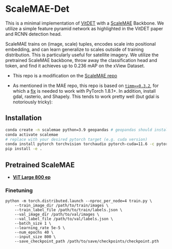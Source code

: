 # ScaleMAE-Det

This is a minimal implementation of [VitDET](https://arxiv.org/abs/2203.16527) with a [ScaleMAE](https://arxiv.org/abs/2212.14532) Backbone. We utilize a simple feature pyramid network as highlighted in the VitDET paper and RCNN detection head.

ScaleMAE trains on (image, scale) tuples, encodes scale into positional embedding, and can learn generalize to scales outside of training distribution. This is particularly useful for satellite imagery. We utilize the pretrained ScaleMAE backbone, throw away the classification head and token, and find it achieves up to 0.236 mAP on the xView Dataset.

* This repo is a modification on the [ScaleMAE repo](https://github.com/bair-climate-initiative/scale-mae)

* As mentioned in the MAE repo, this repo is based on [`timm==0.3.2`](https://github.com/rwightman/pytorch-image-models), for which a [fix](https://github.com/rwightman/pytorch-image-models/issues/420#issuecomment-776459842) is needed to work with PyTorch 1.8.1+. In addition, install gdal, rasterio, and Shapely.  This tends to work pretty well (but gdal is notoriously tricky):

## Installation
```bash
conda create -n scalemae python=3.9 geopandas # geopandas should install gdal correctly
conda activate scalemae
# replace with your desired pytorch target (e.g. cuda version)
conda install pytorch torchvision torchaudio pytorch-cuda=11.6 -c pytorch -c nvidia
pip install -e .
```

## Pretrained ScaleMAE

* [**ViT Large 800 ep**](https://github.com/bair-climate-initiative/scale-mae/releases/download/base-800/scalemae-vitlarge-800.pth)

### Finetuning

```
python -m torch.distributed.launch --nproc_per_node=4 train.py \
    --train_image_dir /path/to/train/images \
    --train_label_file /path/to/train/labels.json \
    --val_image_dir /path/to/val/images \
    --val_label_file /path/to/val/labels.json \
    --batch_size 1 \
    --learning_rate 5e-5 \
    --num_epochs 40 \
    --input_size 800 \
    --save_checkpoint_path /path/to/save/checkpoints/checkpoint.pth
```
